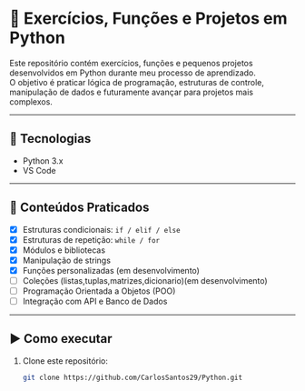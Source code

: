 # 🐍 Exercícios, Funções e Projetos em Python

Este repositório contém exercícios, funções e pequenos projetos desenvolvidos em Python durante meu processo de aprendizado.  
O objetivo é praticar lógica de programação, estruturas de controle, manipulação de dados e futuramente avançar para projetos mais complexos.

---

## 🚀 Tecnologias
- Python 3.x  
- VS Code  

---

## 📌 Conteúdos Praticados
- [x] Estruturas condicionais: `if / elif / else`  
- [x] Estruturas de repetição: `while / for`  
- [x] Módulos e bibliotecas  
- [x] Manipulação de strings  
- [x] Funções personalizadas (em desenvolvimento)
- [ ] Coleções (listas,tuplas,matrizes,dicionario)(em desenvolvimento)  
- [ ] Programação Orientada a Objetos (POO)  
- [ ] Integração com API e Banco de Dados  

---

## ▶️ Como executar
1. Clone este repositório:
   ```bash
   git clone https://github.com/CarlosSantos29/Python.git
